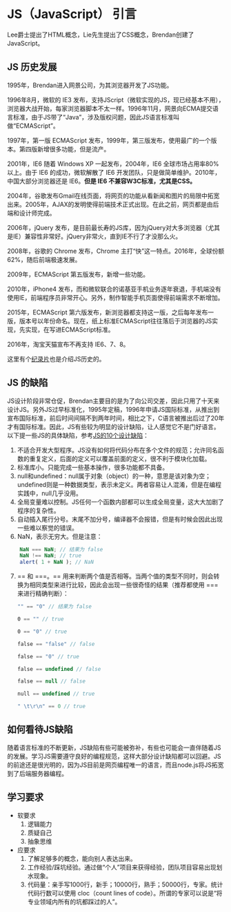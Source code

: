# JS（JavaScript） 引言
Lee爵士提出了HTML概念，Lie先生提出了CSS概念，Brendan创建了JavaScript。
## JS 历史发展
1995年，Brendan进入网景公司，为其浏览器开发了JS功能。

1996年8月，微软的 IE3 发布，支持JScript（微软实现的JS，现已经基本不用），浏览器大战开始，每家浏览器脚本不太一样。1996年11月，网景向ECMA提交语言标准，由于JS带了“Java”，涉及版权问题，因此JS语言标准叫做“ECMAScript”。

1997年，第一版 ECMAScript 发布，1999年，第三版发布，使用最广的一个版本。第四版新增很多功能，但是流产。

2001年，IE6 随着 Windows XP 一起发布，2004年，IE6 全球市场占用率80%以上。由于 IE6 的成功，微软解散了 IE6 开发团队，只是做简单维护。2010年，中国大部分浏览器还是 IE6。<strong>但是 IE6 不兼容W3C标准，尤其是CSS。</strong>

2004年，谷歌发布Gmail在线页面，将网页的功能从看新闻和图片的局限中拓宽出来。2005年，AJAX的发明使得前端技术正式出现。在此之前，网页都是由后端和设计师完成。

2006年，jQuery 发布，是目前最长寿的JS库，因为jQuery对大多浏览器（尤其是IE）兼容性非常好。jQuery非常火，直到IE不行了才没那么火。

2008年，谷歌的 Chrome 发布，Chrome 主打“快”这一特点。2016年，全球份额62%，随后前端极速发展。

2009年，ECMAScript 第五版发布，新增一些功能。

2010年，iPhone4 发布，而和微软联合的诺基亚手机业务逐年衰退，手机端没有使用IE，前端程序员非常开心。另外，制作智能手机页面使得前端需求不断增加。

2015年，ECMAScript 第六版发布，新浏览器都支持这一版，之后每年发布一版，版本号以年份命名。现在，纸上标准ECMAScript往往落后于浏览器的JS实现，先实现，在写进ECMAScript标准。

2016年，淘宝天猫宣布不再支持 IE6、7、8。

这里有个<a href="https://www.bilibili.com/video/av15989846/">纪录片</a>也是介绍JS历史的。

## JS 的缺陷

JS设计阶段非常仓促，Brendan主要目的是为了向公司交差，因此只用了十天来设计JS。另外JS过早标准化，1995年定稿，1996年申请JS国际标准，从推出到宣布国际标准，前后时间间隔不到两年时间，相比之下，C语言被推出后过了20年才有国际标准。因此，JS有些较为明显的设计缺陷，让人感觉它不是门好语言。以下提一些JS的具体缺陷，参考<a href="http://www.ruanyifeng.com/blog/2011/06/10_design_defects_in_javascript.html">JS的10个设计缺陷</a>：

1. 不适合开发大型程序。JS没有如何将代码分布在多个文件的规范；允许同名函数的重复定义，后面的定义可以覆盖前面的定义，很不利于模块化加载。
2. 标准库小。只能完成一些基本操作，很多功能都不具备。
3. null和undefined：null属于对象（object）的一种，意思是该对象为空；undefined则是一种数据类型，表示未定义。两者容易让人混淆，但是在编程实践中，null几乎没用。
4. 全局变量难以控制。JS任何一个函数内部都可以生成全局变量，这大大加剧了程序的复杂性。
5. 自动插入尾行分号。末尾不加分号，编译器不会报错，但是有时候会因此出现一些难以察觉的错误。
6. NaN，表示无穷大。但是注意：
``` JavaScript
    NaN === NaN; // 结果为 false
    NaN !== NaN; // true
    alert( 1 + NaN ); // NaN
```
7. == 和 ===。== 用来判断两个值是否相等。当两个值的类型不同时，则会转换为相同类型来进行比较，因此会出现一些很奇怪的结果（推荐都使用 === 来进行精确判断）：

``` JavaScript
　　"" == "0" // 结果为 false

　　0 == "" // true

　　0 == "0" // true

　　false == "false" // false

　　false == "0" // true

　　false == undefined // false

　　false == null // false

　　null == undefined // true

　　" \t\r\n" == 0 // true
```
## 如何看待JS缺陷
随着语言标准的不断更新，JS缺陷有些可能被弥补，有些也可能会一直伴随着JS的发展。学习JS需要遵守良好的编程规范，这样大部分设计缺陷都可以回避。JS的前途还是很光明的，因为JS目前是网页编程唯一的语言，而且node.js将JS拓宽到了后端服务器编程。

## 学习要求
* 软要求
  1. 逻辑能力
  2. 质疑自己
  3. 抽象思维
* 应要求
  1. 了解足够多的概念，能向别人表达出来。
  2. 工作经验/踩坑经验。通过做“个人”项目来获得经验，团队项目容易出现划水现象。
  3. 代码量：亲手写1000行，新手；10000行，熟手；50000行，专家。统计代码行数可以使用 cloc（count lines of code）。所谓的专家可以说是“将专业领域内所有的坑都踩过的人”。


